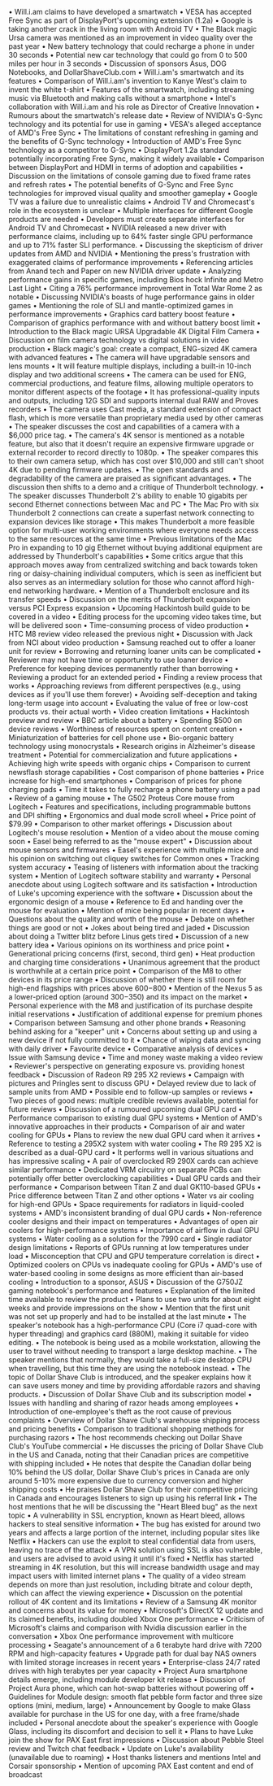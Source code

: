 • Will.i.am claims to have developed a smartwatch
• VESA has accepted Free Sync as part of DisplayPort's upcoming extension (1.2a)
• Google is taking another crack in the living room with Android TV
• The Black magic Ursa camera was mentioned as an improvement in video quality over the past year
• New battery technology that could recharge a phone in under 30 seconds
• Potential new car technology that could go from 0 to 500 miles per hour in 3 seconds
• Discussion of sponsors Asus, DOG Notebooks, and DollarShaveClub.com
• Will.i.am's smartwatch and its features
• Comparison of Will.i.am's invention to Kanye West's claim to invent the white t-shirt
• Features of the smartwatch, including streaming music via Bluetooth and making calls without a smartphone
• Intel's collaboration with Will.i.am and his role as Director of Creative Innovation
• Rumours about the smartwatch's release date
• Review of NVIDIA's G-Sync technology and its potential for use in gaming
• VESA's alleged acceptance of AMD's Free Sync
• The limitations of constant refreshing in gaming and the benefits of G-Sync technology
• Introduction of AMD's Free Sync technology as a competitor to G-Sync
• DisplayPort 1.2a standard potentially incorporating Free Sync, making it widely available
• Comparison between DisplayPort and HDMI in terms of adoption and capabilities
• Discussion on the limitations of console gaming due to fixed frame rates and refresh rates
• The potential benefits of G-Sync and Free Sync technologies for improved visual quality and smoother gameplay
• Google TV was a failure due to unrealistic claims
• Android TV and Chromecast's role in the ecosystem is unclear
• Multiple interfaces for different Google products are needed
• Developers must create separate interfaces for Android TV and Chromecast
• NVIDIA released a new driver with performance claims, including up to 64% faster single GPU performance and up to 71% faster SLI performance.
• Discussing the skepticism of driver updates from AMD and NVIDIA
• Mentioning the press's frustration with exaggerated claims of performance improvements
• Referencing articles from Anand tech and Paper on new NVIDIA driver update
• Analyzing performance gains in specific games, including Bios hock Infinite and Metro Last Light
• Citing a 76% performance improvement in Total War Rome 2 as notable
• Discussing NVIDIA's boasts of huge performance gains in older games
• Mentioning the role of SLI and mantle-optimized games in performance improvements
• Graphics card battery boost feature
• Comparison of graphics performance with and without battery boost limit
• Introduction to the Black magic URSA Upgradable 4K Digital Film Camera
• Discussion on film camera technology vs digital solutions in video production
• Black magic's goal: create a compact, ENG-sized 4K camera with advanced features
• The camera will have upgradable sensors and lens mounts
• It will feature multiple displays, including a built-in 10-inch display and two additional screens
• The camera can be used for ENG, commercial productions, and feature films, allowing multiple operators to monitor different aspects of the footage
• It has professional-quality inputs and outputs, including 12G SDI and supports internal dual RAW and Proves recorders
• The camera uses Cast media, a standard extension of compact flash, which is more versatile than proprietary media used by other cameras
• The speaker discusses the cost and capabilities of a camera with a $6,000 price tag.
• The camera's 4K sensor is mentioned as a notable feature, but also that it doesn't require an expensive firmware upgrade or external recorder to record directly to 1080p.
• The speaker compares this to their own camera setup, which has cost over $10,000 and still can't shoot 4K due to pending firmware updates.
• The open standards and degradability of the camera are praised as significant advantages.
• The discussion then shifts to a demo and a critique of Thunderbolt technology.
• The speaker discusses Thunderbolt 2's ability to enable 10 gigabits per second Ethernet connections between Mac and PC
• The Mac Pro with six Thunderbolt 2 connections can create a superfast network connecting to expansion devices like storage
• This makes Thunderbolt a more feasible option for multi-user working environments where everyone needs access to the same resources at the same time
• Previous limitations of the Mac Pro in expanding to 10 gig Ethernet without buying additional equipment are addressed by Thunderbolt's capabilities
• Some critics argue that this approach moves away from centralized switching and back towards token ring or daisy-chaining individual computers, which is seen as inefficient but also serves as an intermediary solution for those who cannot afford high-end networking hardware.
• Mention of a Thunderbolt enclosure and its transfer speeds
• Discussion on the merits of Thunderbolt expansion versus PCI Express expansion
• Upcoming Hackintosh build guide to be covered in a video
• Editing process for the upcoming video takes time, but will be delivered soon
• Time-consuming process of video production
• HTC M8 review video released the previous night
• Discussion with Jack from NCI about video production
• Samsung reached out to offer a loaner unit for review
• Borrowing and returning loaner units can be complicated
• Reviewer may not have time or opportunity to use loaner device
• Preference for keeping devices permanently rather than borrowing
• Reviewing a product for an extended period
• Finding a review process that works
• Approaching reviews from different perspectives (e.g., using devices as if you'll use them forever)
• Avoiding self-deception and taking long-term usage into account
• Evaluating the value of free or low-cost products vs. their actual worth
• Video creation limitations
• Hackintosh preview and review
• BBC article about a battery
• Spending $500 on device reviews
• Worthiness of resources spent on content creation
• Miniaturization of batteries for cell phone use
• Bio-organic battery technology using monocrystals
• Research origins in Alzheimer's disease treatment
• Potential for commercialization and future applications
• Achieving high write speeds with organic chips
• Comparison to current newsflash storage capabilities
• Cost comparison of phone batteries
• Price increase for high-end smartphones
• Comparison of prices for phone charging pads
• Time it takes to fully recharge a phone battery using a pad
• Review of a gaming mouse
• The G502 Proteus Core mouse from Logitech
• Features and specifications, including programmable buttons and DPI shifting
• Ergonomics and dual mode scroll wheel
• Price point of $79.99
• Comparison to other market offerings
• Discussion about Logitech's mouse resolution
• Mention of a video about the mouse coming soon
• Easel being referred to as the "mouse expert"
• Discussion about mouse sensors and firmwares
• Easel's experience with multiple mice and his opinion on switching out cliquey switches for Common ones
• Tracking system accuracy
• Teasing of listeners with information about the tracking system
• Mention of Logitech software stability and warranty
• Personal anecdote about using Logitech software and its satisfaction
• Introduction of Luke's upcoming experience with the software
• Discussion about the ergonomic design of a mouse
• Reference to Ed and handing over the mouse for evaluation
• Mention of mice being popular in recent days
• Questions about the quality and worth of the mouse
• Debate on whether things are good or not
• Jokes about being tired and jaded
• Discussion about doing a Twitter blitz before Linus gets tired
• Discussion of a new battery idea
• Various opinions on its worthiness and price point
• Generational pricing concerns (first, second, third gen)
• Heat production and charging time considerations
• Unanimous agreement that the product is worthwhile at a certain price point
• Comparison of the M8 to other devices in its price range
• Discussion of whether there is still room for high-end flagships with prices above $600-$800
• Mention of the Nexus 5 as a lower-priced option (around $300-$350) and its impact on the market
• Personal experience with the M8 and justification of its purchase despite initial reservations
• Justification of additional expense for premium phones
• Comparison between Samsung and other phone brands
• Reasoning behind asking for a "keeper" unit
• Concerns about setting up and using a new device if not fully committed to it
• Chance of wiping data and syncing with daily driver
• Favourite device
• Comparative analysis of devices
• Issue with Samsung device
• Time and money waste making a video review
• Reviewer's perspective on generating exposure vs. providing honest feedback
• Discussion of Radeon R9 295 X2 reviews
• Campaign with pictures and Pringles sent to discuss GPU
• Delayed review due to lack of sample units from AMD
• Possible end to follow-up samples or reviews
• Two pieces of good news: multiple credible reviews available, potential for future reviews
• Discussion of a rumoured upcoming dual GPU card
• Performance comparison to existing dual GPU systems
• Mention of AMD's innovative approaches in their products
• Comparison of air and water cooling for GPUs
• Plans to review the new dual GPU card when it arrives
• Reference to testing a 295X2 system with water cooling
• The R9 295 X2 is described as a dual-GPU card
• It performs well in various situations and has impressive scaling
• A pair of overclocked R9 290X cards can achieve similar performance
• Dedicated VRM circuitry on separate PCBs can potentially offer better overclocking capabilities
• Dual GPU cards and their performance
• Comparison between Titan Z and dual GK110-based GPUs
• Price difference between Titan Z and other options
• Water vs air cooling for high-end GPUs
• Space requirements for radiators in liquid-cooled systems
• AMD's inconsistent branding of dual GPU cards
• Non-reference cooler designs and their impact on temperatures
• Advantages of open air coolers for high-performance systems
• Importance of airflow in dual GPU systems
• Water cooling as a solution for the 7990 card
• Single radiator design limitations
• Reports of GPUs running at low temperatures under load
• Misconception that CPU and GPU temperature correlation is direct
• Optimized coolers on CPUs vs inadequate cooling for GPUs
• AMD's use of water-based cooling in some designs as more efficient than air-based cooling
• Introduction to a sponsor, ASUS
• Discussion of the G750JZ gaming notebook's performance and features
• Explanation of the limited time available to review the product
• Plans to use two units for about eight weeks and provide impressions on the show
• Mention that the first unit was not set up properly and had to be installed at the last minute
• The speaker's notebook has a high-performance CPU (Core i7 quad-core with hyper threading) and graphics card (880M), making it suitable for video editing.
• The notebook is being used as a mobile workstation, allowing the user to travel without needing to transport a large desktop machine.
• The speaker mentions that normally, they would take a full-size desktop CPU when travelling, but this time they are using the notebook instead.
• The topic of Dollar Shave Club is introduced, and the speaker explains how it can save users money and time by providing affordable razors and shaving products.
• Discussion of Dollar Shave Club and its subscription model
• Issues with handling and sharing of razor heads among employees
• Introduction of one-employee's theft as the root cause of previous complaints
• Overview of Dollar Shave Club's warehouse shipping process and pricing benefits
• Comparison to traditional shopping methods for purchasing razors
• The host recommends checking out Dollar Shave Club's YouTube commercial
• He discusses the pricing of Dollar Shave Club in the US and Canada, noting that their Canadian prices are competitive with shipping included
• He notes that despite the Canadian dollar being 10% behind the US dollar, Dollar Shave Club's prices in Canada are only around 5-10% more expensive due to currency conversion and higher shipping costs
• He praises Dollar Shave Club for their competitive pricing in Canada and encourages listeners to sign up using his referral link
• The host mentions that he will be discussing the "Heart Bleed bug" as the next topic
• A vulnerability in SSL encryption, known as Heart bleed, allows hackers to steal sensitive information
• The bug has existed for around two years and affects a large portion of the internet, including popular sites like Netflix
• Hackers can use the exploit to steal confidential data from users, leaving no trace of the attack
• A VPN solution using SSL is also vulnerable, and users are advised to avoid using it until it's fixed
• Netflix has started streaming in 4K resolution, but this will increase bandwidth usage and may impact users with limited internet plans
• The quality of a video stream depends on more than just resolution, including bitrate and colour depth, which can affect the viewing experience
• Discussion on the potential rollout of 4K content and its limitations
• Review of a Samsung 4K monitor and concerns about its value for money
• Microsoft's DirectX 12 update and its claimed benefits, including doubled Xbox One performance
• Criticism of Microsoft's claims and comparison with Nvidia discussion earlier in the conversation
• Xbox One performance improvement with multicore processing
• Seagate's announcement of a 6 terabyte hard drive with 7200 RPM and high-capacity features
• Upgrade path for dual bay NAS owners with limited storage increases in recent years
• Enterprise-class 24/7 rated drives with high terabytes per year capacity
• Project Aura smartphone details emerge, including module developer kit release
• Discussion of Project Aura phone, which can hot-swap batteries without powering off
• Guidelines for Module design: smooth flat pebble form factor and three size options (mini, medium, large)
• Announcement by Google to make Glass available for purchase in the US for one day, with a free frame/shade included
• Personal anecdote about the speaker's experience with Google Glass, including its discomfort and decision to sell it
• Plans to have Luke join the show for PAX East first impressions
• Discussion about Pebble Steel review and Twitch chat feedback
• Update on Luke's availability (unavailable due to roaming)
• Host thanks listeners and mentions Intel and Corsair sponsorship
• Mention of upcoming PAX East content and end of broadcast